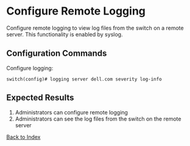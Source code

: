 # Configure Remote Logging

Configure remote logging to view log files from the switch on a remote server. This functionality is enabled by syslog.

## Configuration Commands

Configure logging:

```text
switch(config)# logging server dell.com severity log-info
```

## Expected Results

1. Administrators can configure remote logging
2. Administrators can see the log files from the switch on the remote server

[Back to Index](index.md)

